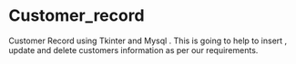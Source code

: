 # Customer_record
Customer Record using Tkinter and Mysql . This is going to help to insert , update and delete customers information as per our requirements.
